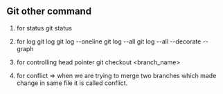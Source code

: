 
##    Git other command

1.  for status
    git status

2. for log
   git log
   git log --oneline
   git log --all
   git log --all --decorate --graph

3.  for controlling head pointer
    git checkout <branch_name>

4. for conflict 
 => when we are trying to merge two branches which made change in same file it is called conflict.

